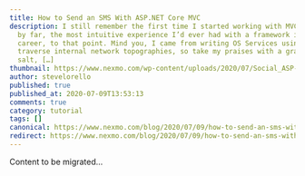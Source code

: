```yaml
---
title: How to Send an SMS With ASP.NET Core MVC
description: I still remember the first time I started working with MVC. It was,
  by far, the most intuitive experience I’d ever had with a framework in my
  career, to that point. Mind you, I came from writing OS Services using WCF to
  traverse internal network topographies, so take my praises with a grain of
  salt, […]
thumbnail: https://www.nexmo.com/wp-content/uploads/2020/07/Social_ASP-NET-Core_SMS_1200x627.png
author: stevelorello
published: true
published_at: 2020-07-09T13:53:13
comments: true
category: tutorial
tags: []
canonical: https://www.nexmo.com/blog/2020/07/09/how-to-send-an-sms-with-asp-net-core-mvc
redirect: https://www.nexmo.com/blog/2020/07/09/how-to-send-an-sms-with-asp-net-core-mvc
---
```

Content to be migrated...
